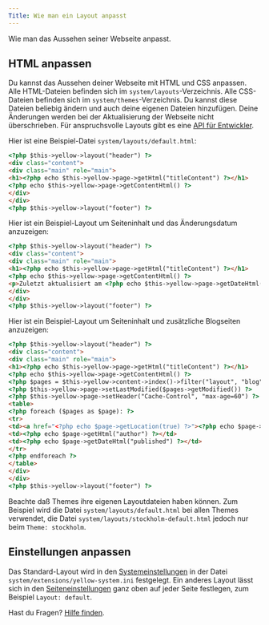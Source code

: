 ```yaml
---
Title: Wie man ein Layout anpasst
---
```

Wie man das Aussehen seiner Webseite anpasst.

## HTML anpassen

Du kannst das Aussehen deiner Webseite mit HTML und CSS anpassen. Alle HTML-Dateien befinden sich im `system/layouts`-Verzeichnis. Alle CSS-Dateien befinden sich im `system/themes`-Verzeichnis. Du kannst diese Dateien beliebig ändern und auch deine eigenen Dateien hinzufügen. Deine Änderungen werden bei der Aktualisierung der Webseite nicht überschrieben. Für anspruchsvolle Layouts gibt es eine [API für Entwickler](api-for-developers).

Hier ist eine Beispiel-Datei `system/layouts/default.html`:

``` html
<?php $this->yellow->layout("header") ?>
<div class="content">
<div class="main" role="main">
<h1><?php echo $this->yellow->page->getHtml("titleContent") ?></h1>
<?php echo $this->yellow->page->getContentHtml() ?>
</div>
</div>
<?php $this->yellow->layout("footer") ?>
```

Hier ist ein Beispiel-Layout um Seiteninhalt und das Änderungsdatum anzuzeigen:

``` html
<?php $this->yellow->layout("header") ?>
<div class="content">
<div class="main" role="main">
<h1><?php echo $this->yellow->page->getHtml("titleContent") ?></h1>
<?php echo $this->yellow->page->getContentHtml() ?>
<p>Zuletzt aktualisiert am <?php echo $this->yellow->page->getDateHtml("modified") ?></p>
</div>
</div>
<?php $this->yellow->layout("footer") ?>
```

Hier ist ein Beispiel-Layout um Seiteninhalt und zusätzliche Blogseiten anzuzeigen:

``` html
<?php $this->yellow->layout("header") ?>
<div class="content">
<div class="main" role="main">
<h1><?php echo $this->yellow->page->getHtml("titleContent") ?></h1>
<?php echo $this->yellow->page->getContentHtml() ?>
<?php $pages = $this->yellow->content->index()->filter("layout", "blog")->sort("published", false)->limit(5) ?>
<?php $this->yellow->page->setLastModified($pages->getModified()) ?>
<?php $this->yellow->page->setHeader("Cache-Control", "max-age=60") ?>
<table>
<?php foreach ($pages as $page): ?>
<tr>
<td><a href="<?php echo $page->getLocation(true) ?>"><?php echo $page->getHtml("title") ?></a></td>
<td><?php echo $page->getHtml("author") ?></td>
<td><?php echo $page->getDateHtml("published") ?></td>
</tr>
<?php endforeach ?>
</table>
</div>
</div>
<?php $this->yellow->layout("footer") ?>
```

Beachte daß Themes ihre eigenen Layoutdateien haben können. Zum Beispiel wird die Datei `system/layouts/default.html` bei allen Themes verwendet, die Datei `system/layouts/stockholm-default.html` jedoch nur beim `Theme: stockholm`.

## Einstellungen anpassen

Das Standard-Layout wird in den [Systemeinstellungen](how-to-change-the-system#systemeinstellungen) in der Datei `system/extensions/yellow-system.ini` festgelegt. Ein anderes Layout lässt sich in den [Seiteneinstellungen](how-to-change-the-system#seiteneinstellungen) ganz oben auf jeder Seite festlegen, zum Beispiel `Layout: default`.

Hast du Fragen? [Hilfe finden](.).
